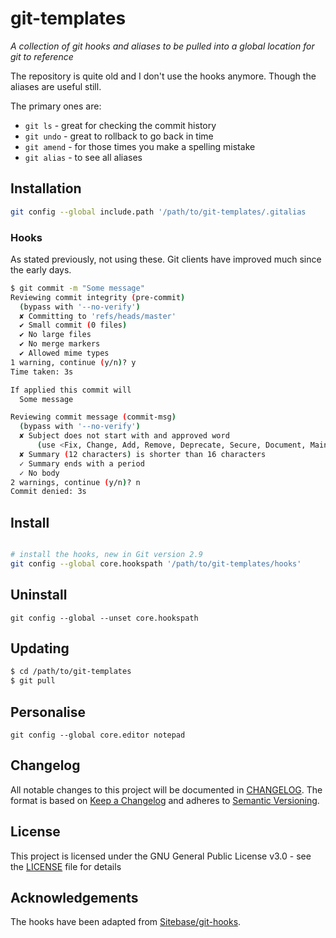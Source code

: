 # git-templates
_A collection of git hooks and aliases to be pulled into a global location for git to reference_

The repository is quite old and I don't use the hooks anymore.
Though the aliases are useful still. 

The primary ones are:

- `git ls` - great for checking the commit history
- `git undo` - great to rollback to go back in time
- `git amend` - for those times you make a spelling mistake
- `git alias` - to see all aliases

## Installation

```bash
git config --global include.path '/path/to/git-templates/.gitalias
```

### Hooks

As stated previously, not using these. Git clients have improved much since the early days.

```bash
$ git commit -m "Some message"
Reviewing commit integrity (pre-commit)
  (bypass with '--no-verify')
  ✘ Committing to 'refs/heads/master'
  ✔ Small commit (0 files)
  ✔ No large files
  ✔ No merge markers
  ✔ Allowed mime types
1 warning, continue (y/n)? y
Time taken: 3s

If applied this commit will
  Some message

Reviewing commit message (commit-msg)
  (bypass with '--no-verify')
  ✘ Subject does not start with and approved word
      (use <Fix, Change, Add, Remove, Deprecate, Secure, Document, Maintain, Release>)
  ✘ Summary (12 characters) is shorter than 16 characters
  ✓ Summary ends with a period
  ✓ No body
2 warnings, continue (y/n)? n
Commit denied: 3s
```

## Install

```bash

# install the hooks, new in Git version 2.9
git config --global core.hookspath '/path/to/git-templates/hooks'
```

## Uninstall

`git config --global --unset core.hookspath`

## Updating
```bash
$ cd /path/to/git-templates
$ git pull
```

## Personalise

`git config --global core.editor notepad`

## Changelog
All notable changes to this project will be documented in [CHANGELOG](CHANGELOG.md). 
The format is based on [Keep a Changelog](https://keepachangelog.com/en/1.0.0/) 
and adheres to [Semantic Versioning](https://semver.org/spec/v2.0.0.html).

## License 
This project is licensed under the GNU General Public License v3.0 - see the [LICENSE](LICENSE) file for details

## Acknowledgements

The hooks have been adapted from [Sitebase/git-hooks](<https://github.com/Sitebase/git-hooks>).

